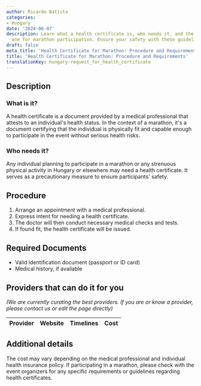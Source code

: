 ```yaml
---
author: Ricardo Batista
categories:
- Hungary
date: '2024-06-07'
description: Learn what a health certificate is, who needs it, and the steps to obtain
  one for marathon participation. Ensure your safety with these guidelines.
draft: false
meta_title: 'Health Certificate for Marathon: Procedure and Requirements'
title: 'Health Certificate for Marathon: Procedure and Requirements'
translationKey: hungary-request_for_health_certificate
---
```



## Description
### What is it?
A health certificate is a document provided by a medical professional that attests to an individual's health status. In the context of a marathon, it's a document certifying that the individual is physically fit and capable enough to participate in the event without serious health risks.

### Who needs it?
Any individual planning to participate in a marathon or any strenuous physical activity in Hungary or elsewhere may need a health certificate. It serves as a precautionary measure to ensure participants' safety.

## Procedure

1. Arrange an appointment with a medical professional. 
2. Express intent for needing a health certificate. 
3. The doctor will then conduct necessary medical checks and tests. 
4. If found fit, the health certificate will be issued.

## Required Documents

* Valid identification document (passport or ID card)
* Medical history, if available

## Providers that can do it for you

_(We are currently curating the best providers. If you are or know a provider, please contact us or edit the page directly)_

| Provider        |     Website     |     Timelines    |       Cost      |
| --------------- | --------------- |  :-------------: | :-------------: |

## Additional details

The cost may vary depending on the medical professional and individual health insurance policy. If participating in a marathon, please check with the event organizers for any specific requirements or guidelines regarding health certificates.